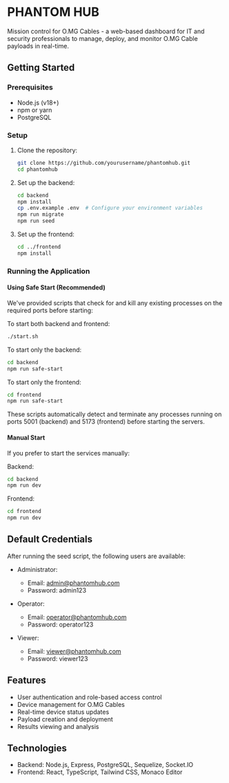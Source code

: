 # PHANTOM HUB

Mission control for O.MG Cables - a web-based dashboard for IT and security professionals to manage, deploy, and monitor O.MG Cable payloads in real-time.

## Getting Started

### Prerequisites

- Node.js (v18+)
- npm or yarn
- PostgreSQL

### Setup

1. Clone the repository:
   ```bash
   git clone https://github.com/yourusername/phantomhub.git
   cd phantomhub
   ```

2. Set up the backend:
   ```bash
   cd backend
   npm install
   cp .env.example .env  # Configure your environment variables
   npm run migrate
   npm run seed
   ```

3. Set up the frontend:
   ```bash
   cd ../frontend
   npm install
   ```

### Running the Application

#### Using Safe Start (Recommended)

We've provided scripts that check for and kill any existing processes on the required ports before starting:

To start both backend and frontend:
```bash
./start.sh
```

To start only the backend:
```bash
cd backend
npm run safe-start
```

To start only the frontend:
```bash
cd frontend
npm run safe-start
```

These scripts automatically detect and terminate any processes running on ports 5001 (backend) and 5173 (frontend) before starting the servers.

#### Manual Start

If you prefer to start the services manually:

Backend:
```bash
cd backend
npm run dev
```

Frontend:
```bash
cd frontend
npm run dev
```

## Default Credentials

After running the seed script, the following users are available:

- Administrator:
  - Email: admin@phantomhub.com
  - Password: admin123

- Operator:
  - Email: operator@phantomhub.com
  - Password: operator123

- Viewer:
  - Email: viewer@phantomhub.com
  - Password: viewer123

## Features

- User authentication and role-based access control
- Device management for O.MG Cables
- Real-time device status updates
- Payload creation and deployment
- Results viewing and analysis

## Technologies

- Backend: Node.js, Express, PostgreSQL, Sequelize, Socket.IO
- Frontend: React, TypeScript, Tailwind CSS, Monaco Editor 